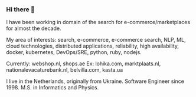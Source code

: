 ### Hi there 👋


I have been working in domain of the search for e-commerce/marketplaces for almost the decade. 

My area of interests: search, e-commerce, e-commerce search, NLP, ML, cloud technologies, distributed applications, reliability, high availability, docker, kubernetes, DevOps/SRE, python, ruby, nodejs.

Currently: webshop.nl, shops.ae Ex: lohika.com, marktplaats.nl, nationalevacaturebank.nl, belvilla.com, kasta.ua

I live in the Netherlands, originally from Ukraine. Software Engineer since 1998. M.S. in Informatics and Physics.
